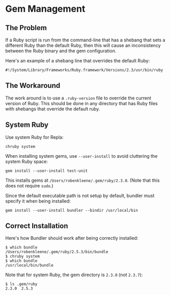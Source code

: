 # Gem Management

## The Problem

If a Ruby script is run from the command-line that has a shebang that sets a different Ruby than the default Ruby, then this will cause an inconsistency between the Ruby binary and the gem configuration.

Here's an example of a shebang line that overrides the default Ruby:

	#!/System/Library/Frameworks/Ruby.framework/Versions/2.3/usr/bin/ruby

## The Workaround

The work around is to use a `.ruby-version` file to override the current version of Ruby. This should be done in any directory that has Ruby files with shebangs that override the default ruby.

## System Ruby

Use system Ruby for Repla:

	chruby system

When installing system gems, use `--user-install` to avoid cluttering the system Ruby space:

	gem install --user-install test-unit

This installs gems at `/Users/robenkleene/.gem/ruby/2.3.0`. (Note that this does not require `sudo`.)

Since the default executable path is not setup by default, bundler must specify it when being installed:

	gem install --user-install bundler --bindir /usr/local/bin

## Correct Installation

Here's how Bundler should work after being correctly installed:

	$ which bundle
	/Users/robenkleene/.gem/ruby/2.5.3/bin/bundle
	$ chruby system
	$ which bundle
	/usr/local/bin/bundle

Note that for system Ruby, the gem directory is `2.3.0` (not `2.3.7`):

	$ ls .gem/ruby
	2.3.0  2.5.3
